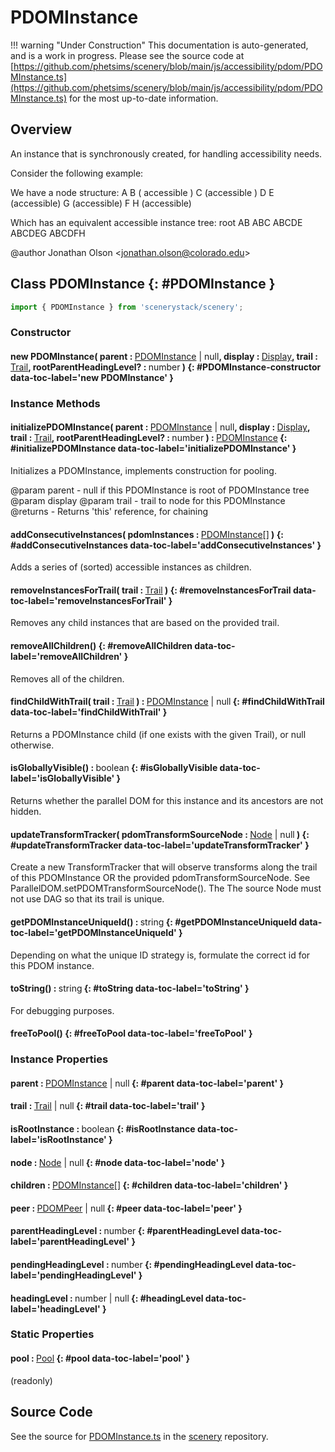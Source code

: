 # PDOMInstance

!!! warning "Under Construction"
    This documentation is auto-generated, and is a work in progress. Please see the source code at
    [https://github.com/phetsims/scenery/blob/main/js/accessibility/pdom/PDOMInstance.ts](https://github.com/phetsims/scenery/blob/main/js/accessibility/pdom/PDOMInstance.ts) for the most up-to-date information.

## Overview

An instance that is synchronously created, for handling accessibility needs.

Consider the following example:

We have a node structure:
A
 B ( accessible )
   C (accessible )
     D
       E (accessible)
        G (accessible)
       F
         H (accessible)


Which has an equivalent accessible instance tree:
root
 AB
   ABC
     ABCDE
       ABCDEG
     ABCDFH

@author Jonathan Olson &lt;jonathan.olson@colorado.edu&gt;

## Class PDOMInstance {: #PDOMInstance }


```js
import { PDOMInstance } from 'scenerystack/scenery';
```
### Constructor

#### new PDOMInstance( parent : <span style="font-weight: 400;">[PDOMInstance](../scenery/PDOMInstance.md) | <span style="color: hsla(calc(var(--md-hue) + 180deg),80%,40%,1);">null</span></span>, display : <span style="font-weight: 400;">[Display](../scenery/Display.md)</span>, trail : <span style="font-weight: 400;">[Trail](../scenery/Trail.md)</span>, rootParentHeadingLevel? : <span style="font-weight: 400;"><span style="color: hsla(calc(var(--md-hue) + 180deg),80%,40%,1);">number</span></span> ) {: #PDOMInstance-constructor data-toc-label='new PDOMInstance' }

### Instance Methods

#### initializePDOMInstance( parent : <span style="font-weight: 400;">[PDOMInstance](../scenery/PDOMInstance.md) | <span style="color: hsla(calc(var(--md-hue) + 180deg),80%,40%,1);">null</span></span>, display : <span style="font-weight: 400;">[Display](../scenery/Display.md)</span>, trail : <span style="font-weight: 400;">[Trail](../scenery/Trail.md)</span>, rootParentHeadingLevel? : <span style="font-weight: 400;"><span style="color: hsla(calc(var(--md-hue) + 180deg),80%,40%,1);">number</span></span> ) : <span style="font-weight: 400;">[PDOMInstance](../scenery/PDOMInstance.md)</span> {: #initializePDOMInstance data-toc-label='initializePDOMInstance' }

Initializes a PDOMInstance, implements construction for pooling.

@param parent - null if this PDOMInstance is root of PDOMInstance tree
@param display
@param trail - trail to node for this PDOMInstance
@returns - Returns 'this' reference, for chaining

#### addConsecutiveInstances( pdomInstances : <span style="font-weight: 400;">[PDOMInstance](../scenery/PDOMInstance.md)[]</span> ) {: #addConsecutiveInstances data-toc-label='addConsecutiveInstances' }

Adds a series of (sorted) accessible instances as children.

#### removeInstancesForTrail( trail : <span style="font-weight: 400;">[Trail](../scenery/Trail.md)</span> ) {: #removeInstancesForTrail data-toc-label='removeInstancesForTrail' }

Removes any child instances that are based on the provided trail.

#### removeAllChildren() {: #removeAllChildren data-toc-label='removeAllChildren' }

Removes all of the children.

#### findChildWithTrail( trail : <span style="font-weight: 400;">[Trail](../scenery/Trail.md)</span> ) : <span style="font-weight: 400;">[PDOMInstance](../scenery/PDOMInstance.md) | <span style="color: hsla(calc(var(--md-hue) + 180deg),80%,40%,1);">null</span></span> {: #findChildWithTrail data-toc-label='findChildWithTrail' }

Returns a PDOMInstance child (if one exists with the given Trail), or null otherwise.

#### isGloballyVisible() : <span style="font-weight: 400;"><span style="color: hsla(calc(var(--md-hue) + 180deg),80%,40%,1);">boolean</span></span> {: #isGloballyVisible data-toc-label='isGloballyVisible' }

Returns whether the parallel DOM for this instance and its ancestors are not hidden.

#### updateTransformTracker( pdomTransformSourceNode : <span style="font-weight: 400;">[Node](../scenery/Node.md) | <span style="color: hsla(calc(var(--md-hue) + 180deg),80%,40%,1);">null</span></span> ) {: #updateTransformTracker data-toc-label='updateTransformTracker' }

Create a new TransformTracker that will observe transforms along the trail of this PDOMInstance OR
the provided pdomTransformSourceNode. See ParallelDOM.setPDOMTransformSourceNode(). The The source Node
must not use DAG so that its trail is unique.

#### getPDOMInstanceUniqueId() : <span style="font-weight: 400;"><span style="color: hsla(calc(var(--md-hue) + 180deg),80%,40%,1);">string</span></span> {: #getPDOMInstanceUniqueId data-toc-label='getPDOMInstanceUniqueId' }

Depending on what the unique ID strategy is, formulate the correct id for this PDOM instance.

#### toString() : <span style="font-weight: 400;"><span style="color: hsla(calc(var(--md-hue) + 180deg),80%,40%,1);">string</span></span> {: #toString data-toc-label='toString' }

For debugging purposes.

#### freeToPool() {: #freeToPool data-toc-label='freeToPool' }

### Instance Properties

#### parent : <span style="font-weight: 400;">[PDOMInstance](../scenery/PDOMInstance.md) | <span style="color: hsla(calc(var(--md-hue) + 180deg),80%,40%,1);">null</span></span> {: #parent data-toc-label='parent' }

#### trail : <span style="font-weight: 400;">[Trail](../scenery/Trail.md) | <span style="color: hsla(calc(var(--md-hue) + 180deg),80%,40%,1);">null</span></span> {: #trail data-toc-label='trail' }

#### isRootInstance : <span style="font-weight: 400;"><span style="color: hsla(calc(var(--md-hue) + 180deg),80%,40%,1);">boolean</span></span> {: #isRootInstance data-toc-label='isRootInstance' }

#### node : <span style="font-weight: 400;">[Node](../scenery/Node.md) | <span style="color: hsla(calc(var(--md-hue) + 180deg),80%,40%,1);">null</span></span> {: #node data-toc-label='node' }

#### children : <span style="font-weight: 400;">[PDOMInstance](../scenery/PDOMInstance.md)[]</span> {: #children data-toc-label='children' }

#### peer : <span style="font-weight: 400;">[PDOMPeer](../scenery/PDOMPeer.md) | <span style="color: hsla(calc(var(--md-hue) + 180deg),80%,40%,1);">null</span></span> {: #peer data-toc-label='peer' }

#### parentHeadingLevel : <span style="font-weight: 400;"><span style="color: hsla(calc(var(--md-hue) + 180deg),80%,40%,1);">number</span></span> {: #parentHeadingLevel data-toc-label='parentHeadingLevel' }

#### pendingHeadingLevel : <span style="font-weight: 400;"><span style="color: hsla(calc(var(--md-hue) + 180deg),80%,40%,1);">number</span></span> {: #pendingHeadingLevel data-toc-label='pendingHeadingLevel' }

#### headingLevel : <span style="font-weight: 400;"><span style="color: hsla(calc(var(--md-hue) + 180deg),80%,40%,1);">number</span> | <span style="color: hsla(calc(var(--md-hue) + 180deg),80%,40%,1);">null</span></span> {: #headingLevel data-toc-label='headingLevel' }

### Static Properties

#### pool : <span style="font-weight: 400;">[Pool](../phet-core/Pool.md)</span> {: #pool data-toc-label='pool' }

(readonly)



## Source Code

See the source for [PDOMInstance.ts](https://github.com/phetsims/scenery/blob/main/js/accessibility/pdom/PDOMInstance.ts) in the [scenery](https://github.com/phetsims/scenery) repository.
